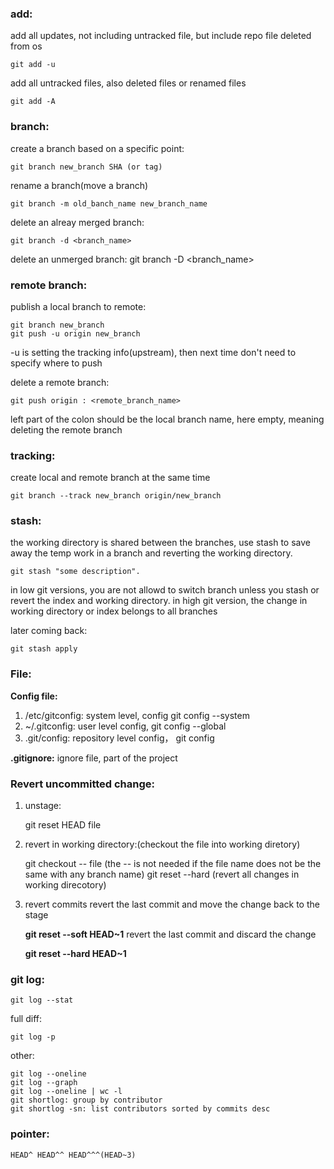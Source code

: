 ### add:
add all updates, not including untracked file, but include repo file deleted from os
	
	git add -u
add all untracked files, also deleted files or renamed files
	
	git add -A

		
### branch:
create a branch based on a specific point:
	
	git branch new_branch SHA (or tag)
	
	
rename a branch(move a branch)
	
	git branch -m old_banch_name new_branch_name
	
delete an alreay merged branch:
	 
	git branch -d <branch_name>
	
delete an unmerged branch:
	 git branch -D <branch_name>

### remote branch:
publish a local branch to remote:

	git branch new_branch
	git push -u origin new_branch
-u is setting the tracking info(upstream), then next time don't need to specify where to push

delete a remote branch:

	git push origin : <remote_branch_name>
left part of the colon should be the local branch name, here empty, meaning deleting the remote branch

### tracking:
create local and remote branch at the same time

	git branch --track new_branch origin/new_branch

### stash:
the working directory is shared between the branches, use stash to save away the temp work in a branch and reverting the working directory.

	git stash "some description".
in low git versions, you are not allowd to switch branch unless you stash or revert the index and working directory. 
in high git version, the change in working directory or index belongs to all branches

later coming back:

	git stash apply
	
### File:
**Config file:**
1. /etc/gitconfig: 
system level, config git config --system
2. ~/.gitconfig: 
user level config, git config --global
3. .git/config: 
repository level config， git config 

**.gitignore:**
 ignore file, part of the project


### Revert uncommitted change:
1. unstage: 

	git reset HEAD file
2. revert in working directory:(checkout the file into working diretory)

	git checkout -- file (the -- is not needed if the file name does not be the same with any branch name)
	git reset --hard (revert all changes in working direcotory)	
3. revert commits
revert the last commit and move the change back to the stage

	**git reset --soft HEAD~1**
revert the last commit and discard the change

	**git reset --hard HEAD~1**
	
### git log:
	git log --stat
full diff:
	
	git log -p

other:

	git log --oneline
	git log --graph
	git log --oneline | wc -l
	git shortlog: group by contributor
	git shortlog -sn: list contributors sorted by commits desc
	
### pointer:
	HEAD^ HEAD^^ HEAD^^^(HEAD~3)
